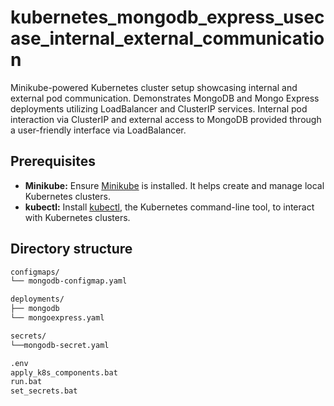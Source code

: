 # kubernetes_mongodb_express_usecase_internal_external_communication
Minikube-powered Kubernetes cluster setup showcasing internal and external pod communication. Demonstrates MongoDB and Mongo Express deployments utilizing LoadBalancer and ClusterIP services. Internal pod interaction via ClusterIP and external access to MongoDB provided through a user-friendly interface via LoadBalancer. 

## Prerequisites
- **Minikube:** Ensure [Minikube](https://minikube.sigs.k8s.io/docs/start/) is installed. It helps create and manage local Kubernetes clusters.
- **kubectl:** Install [kubectl](https://kubernetes.io/docs/tasks/tools/install-kubectl/), the Kubernetes command-line tool, to interact with Kubernetes clusters.

## Directory structure
```bash
configmaps/
└── mongodb-configmap.yaml                    

deployments/
├── mongodb
└── mongoexpress.yaml

secrets/
└──mongodb-secret.yaml

.env
apply_k8s_components.bat
run.bat
set_secrets.bat
```
